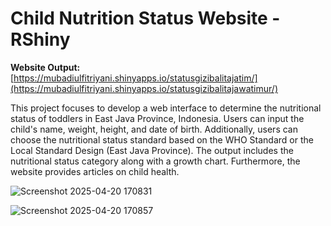 # **Child Nutrition Status Website - RShiny**

**Website Output:** [https://mubadiulfitriyani.shinyapps.io/statusgizibalitajatim/](https://mubadiulfitriyani.shinyapps.io/statusgizibalitajawatimur/)

This project focuses to develop a web interface to determine the nutritional status of toddlers in East Java Province, Indonesia. Users can input the child's name, weight, height, and date of birth. Additionally, users can choose the nutritional status standard based on the WHO Standard or the Local Standard Design (East Java Province). The output includes the nutritional status category along with a growth chart. Furthermore, the website provides articles on child health.

![Screenshot 2025-04-20 170831](https://github.com/user-attachments/assets/d99c6e3b-d33e-4acf-b2cc-528f1d6c942f)

![Screenshot 2025-04-20 170857](https://github.com/user-attachments/assets/cf35daaa-e6cf-4d00-9127-a487f88c064b)

